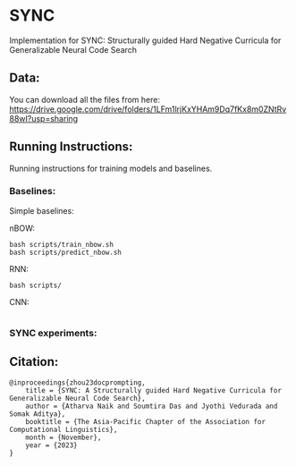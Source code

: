 # **SYNC**
Implementation for SYNC: Structurally guided Hard Negative Curricula for Generalizable Neural Code Search

## **Data:**
You can download all the files from here: https://drive.google.com/drive/folders/1LFm1lrjKxYHAm9Dq7fKx8m0ZNtRv88wI?usp=sharing 

## **Running Instructions:**
Running instructions for training models and baselines.

### **Baselines:**
Simple baselines:

nBOW:
```
bash scripts/train_nbow.sh
bash scripts/predict_nbow.sh
```

RNN:
```
bash scripts/
```

CNN:
```
```

### **SYNC experiments:**

## **Citation:**
```
@inproceedings{zhou23docprompting,
    title = {SYNC: A Structurally guided Hard Negative Curricula for
Generalizable Neural Code Search},
    author = {Atharva Naik and Soumtira Das and Jyothi Vedurada and Somak Aditya},
    booktitle = {The Asia-Pacific Chapter of the Association for Computational Linguistics},
    month = {November},
    year = {2023}
}
```